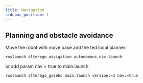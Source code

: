 ```yaml
---
title: Navigation
sidebar_position: 1
---
```


## Planning and obstacle avoidance
Move the robot with move base and the ted local planner:
```
roslaunch alterego_navigation autonomous_nav.launch
```
or add param nav = true to main.launch
```
roslaunch alterego_gazebo main.launch version:=3 nav:=true
```
